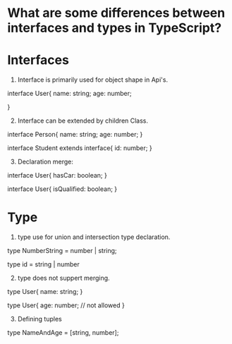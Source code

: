 # What are some differences between interfaces and types in TypeScript?

# Interfaces

1. Interface is primarily used for object shape in Api's.

interface User{
name: string;
age: number;

}

2. Interface can be extended by children Class.

interface Person{
name: string;
age: number;
}

interface Student extends interface{
id: number;
}

3. Declaration merge:

interface User{
hasCar: boolean;
}

interface User{
isQualified: boolean;
}

# Type

1. type use for union and intersection type declaration.

type NumberString = number | string;

type id = string | number

2. type does not suppert merging.

type User{
name: string;
}

type User{
age: number; // not allowed
}

3. Defining tuples

type NameAndAge = [string, number];
